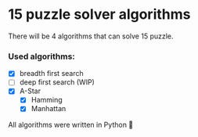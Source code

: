 # 15 puzzle solver algorithms
There will be 4 algorithms that can solve 15 puzzle.

### Used algorithms:
- [x] breadth first search
- [ ] deep first search (WIP)
- [x] A-Star 
    - [x] Hamming
    - [x] Manhattan

All algorithms were written in Python :snake:

